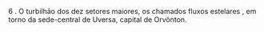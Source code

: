 ﻿6 . O turbilhão dos dez setores maiores, os chamados fluxos estelares , em torno  da sede-central de Uversa, capital de Orvônton.